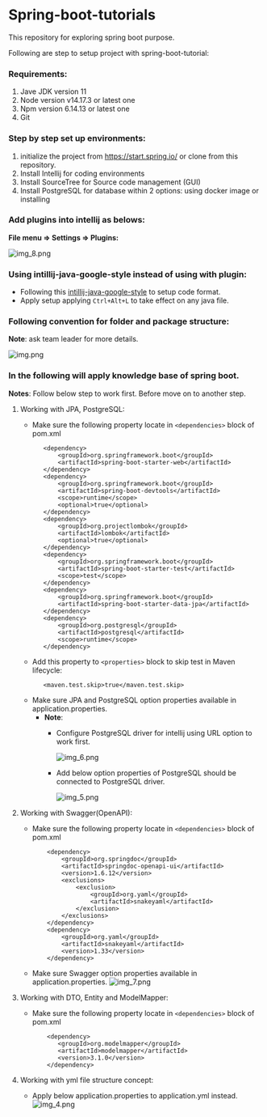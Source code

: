 # Spring-boot-tutorials
This repository for exploring spring boot purpose.

Following are step to setup project with spring-boot-tutorial:

### Requirements:    
1. Jave JDK version 11
2. Node version v14.17.3 or latest one
3. Npm version 6.14.13 or latest one
4. Git

### Step by step set up environments:
1. initialize the project from https://start.spring.io/ or clone from this repository.
2. Install Intellij for coding environments
3. Install SourceTree for Source code management (GUI)
4. Install PostgreSQL for database within 2 options: using docker image or installing


### Add plugins into intellij as belows:

**File menu => Settings => Plugins:**

![img_8.png](img_8.png)

### Using intillij-java-google-style instead of using with plugin:
 - Following this [intillij-java-google-style](https://github.com/HPI-Information-Systems/Metanome/wiki/Installing-the-google-styleguide-settings-in-intellij-and-eclipse) to setup code format.
 - Apply setup applying `Ctrl+Alt+L` to take effect on any java file.

### Following convention for folder and package structure:
**Note**: ask team leader for more details.

  ![img.png](img.png)

### In the following will apply knowledge base of spring boot.
**Notes**: Follow below step to work first. Before move on to another step.
1. Working with JPA, PostgreSQL:
   - Make sure the following property locate in `<dependencies>` block of pom.xml
      ```
         <dependency>
             <groupId>org.springframework.boot</groupId>
             <artifactId>spring-boot-starter-web</artifactId>
         </dependency>
         <dependency>
             <groupId>org.springframework.boot</groupId>
             <artifactId>spring-boot-devtools</artifactId>
             <scope>runtime</scope>
             <optional>true</optional>
         </dependency>
         <dependency>
             <groupId>org.projectlombok</groupId>
             <artifactId>lombok</artifactId>
             <optional>true</optional>
         </dependency>
         <dependency>
             <groupId>org.springframework.boot</groupId>
             <artifactId>spring-boot-starter-test</artifactId>
             <scope>test</scope>
         </dependency>
         <dependency>
             <groupId>org.springframework.boot</groupId>
             <artifactId>spring-boot-starter-data-jpa</artifactId>
         </dependency>
         <dependency>
             <groupId>org.postgresql</groupId>
             <artifactId>postgresql</artifactId>
             <scope>runtime</scope>
         </dependency>
      ```
   - Add this property to `<properties>` block to skip test in Maven lifecycle:
     ```
        <maven.test.skip>true</maven.test.skip>
     ```
   - Make sure JPA and PostgreSQL option properties available in application.properties.
     - **Note**:
         - Configure PostgreSQL driver for intellij using URL option to work first.
           
           ![img_6.png](img_6.png)
       
         - Add below option properties of PostgreSQL should be connected to PostgreSQL driver.
       
           ![img_5.png](img_5.png)
        
2. Working with Swagger(OpenAPI):
   - Make sure the following property locate in `<dependencies>` block of pom.xml
      ```
          <dependency>
              <groupId>org.springdoc</groupId>
              <artifactId>springdoc-openapi-ui</artifactId>
              <version>1.6.12</version>
              <exclusions>
                  <exclusion>
                      <groupId>org.yaml</groupId>
                      <artifactId>snakeyaml</artifactId>
                  </exclusion>
              </exclusions>
          </dependency>
          <dependency>
              <groupId>org.yaml</groupId>
              <artifactId>snakeyaml</artifactId>
              <version>1.33</version>
          </dependency>
      ```
   - Make sure Swagger option properties available in application.properties.
     ![img_7.png](img_7.png)
3. Working with DTO, Entity and ModelMapper:
   - Make sure the following property locate in `<dependencies>` block of pom.xml
      ```
          <dependency>
             <groupId>org.modelmapper</groupId>
             <artifactId>modelmapper</artifactId>
             <version>3.1.0</version>
          </dependency>
      ```
4. Working with yml file structure concept:
   - Apply below application.properties to application.yml instead.
   ![img_4.png](img_4.png)